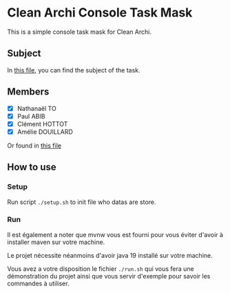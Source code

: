 # Clean Archi Console Task Mask

This is a simple console task mask for Clean Archi.

## Subject
In [this file](./subject.md), you can find the subject of the task.

## Members
- [x] Nathanaël TO 
- [X] Paul ABIB
- [X] Clément HOTTOT
- [X] Amélie DOUILLARD

Or found in [this file](./members.md)

## How to use

### Setup

Run script `./setup.sh` to init file who datas are store.

### Run


Il est également a noter que mvnw vous est fourni pour vous éviter d'avoir à installer maven sur votre machine.

Le projet nécessite néanmoins d'avoir java 19 installé sur votre machine.

Vous avez a votre disposition le fichier `./run.sh` qui vous fera une démonstration du projet ainsi que vous servir d'exemple pour savoir les commandes à utiliser.
